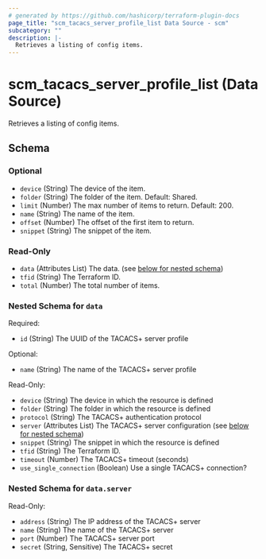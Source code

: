 ```yaml
---
# generated by https://github.com/hashicorp/terraform-plugin-docs
page_title: "scm_tacacs_server_profile_list Data Source - scm"
subcategory: ""
description: |-
  Retrieves a listing of config items.
---
```


# scm_tacacs_server_profile_list (Data Source)

Retrieves a listing of config items.



<!-- schema generated by tfplugindocs -->
## Schema

### Optional

- `device` (String) The device of the item.
- `folder` (String) The folder of the item. Default: Shared.
- `limit` (Number) The max number of items to return. Default: 200.
- `name` (String) The name of the item.
- `offset` (Number) The offset of the first item to return.
- `snippet` (String) The snippet of the item.

### Read-Only

- `data` (Attributes List) The data. (see [below for nested schema](#nestedatt--data))
- `tfid` (String) The Terraform ID.
- `total` (Number) The total number of items.

<a id="nestedatt--data"></a>
### Nested Schema for `data`

Required:

- `id` (String) The UUID of the TACACS+ server profile

Optional:

- `name` (String) The name of the TACACS+ server profile

Read-Only:

- `device` (String) The device in which the resource is defined
- `folder` (String) The folder in which the resource is defined
- `protocol` (String) The TACACS+ authentication protocol
- `server` (Attributes List) The TACACS+ server configuration (see [below for nested schema](#nestedatt--data--server))
- `snippet` (String) The snippet in which the resource is defined
- `tfid` (String) The Terraform ID.
- `timeout` (Number) The TACACS+ timeout (seconds)
- `use_single_connection` (Boolean) Use a single TACACS+ connection?

<a id="nestedatt--data--server"></a>
### Nested Schema for `data.server`

Read-Only:

- `address` (String) The IP address of the TACACS+ server
- `name` (String) The name of the TACACS+ server
- `port` (Number) The TACACS+ server port
- `secret` (String, Sensitive) The TACACS+ secret
